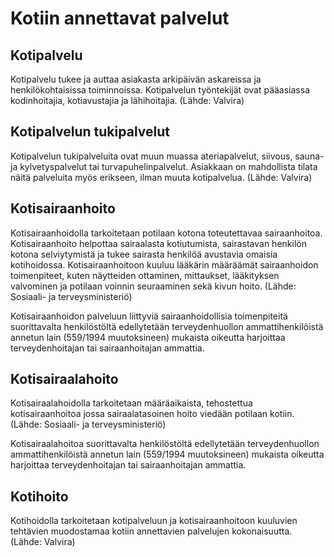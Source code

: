 # Kotiin annettavat palvelut

## Kotipalvelu

Kotipalvelu tukee ja auttaa asiakasta arkipäivän askareissa ja henkilökohtaisissa toiminnoissa. Kotipalvelun työntekijät ovat pääasiassa kodinhoitajia, kotiavustajia ja lähihoitajia. (Lähde: Valvira)

## Kotipalvelun tukipalvelut

Kotipalvelun tukipalveluita ovat muun muassa ateriapalvelut, siivous, sauna- ja kylvetyspalvelut tai turvapuhelinpalvelut. Asiakkaan on mahdollista tilata näitä palveluita myös erikseen, ilman muuta kotipalvelua. (Lähde: Valvira)

## Kotisairaanhoito

Kotisairaanhoidolla tarkoitetaan potilaan kotona toteutettavaa sairaanhoitoa. Kotisairaanhoito helpottaa sairaalasta kotiutumista, sairastavan henkilön kotona selviytymistä ja tukee sairasta henkilöä avustavia omaisia kotihoidossa. Kotisairaanhoitoon kuuluu lääkärin määräämät sairaanhoidon toimenpiteet, kuten näytteiden ottaminen, mittaukset, lääkityksen valvominen ja potilaan voinnin seuraaminen sekä kivun hoito. (Lähde: Sosiaali- ja terveysministeriö)

Kotisairaanhoidon palveluun liittyviä sairaanhoidollisia toimenpiteitä suorittavalta henkilöstöltä edellytetään terveydenhuollon ammattihenkilöistä annetun lain (559/1994 muutoksineen) mukaista oikeutta harjoittaa terveydenhoitajan tai sairaanhoitajan ammattia.

## Kotisairaalahoito

Kotisairaalahoidolla tarkoitetaan määräaikaista, tehostettua kotisairaanhoitoa jossa sairaalatasoinen hoito viedään potilaan kotiin. (Lähde: Sosiaali- ja terveysministeriö)

Kotisairaalahoitoa suorittavalta henkilöstöltä edellytetään terveydenhuollon ammattihenkilöistä annetun lain (559/1994 muutoksineen) mukaista oikeutta harjoittaa terveydenhoitajan tai sairaanhoitajan ammattia.

## Kotihoito

Kotihoidolla tarkoitetaan kotipalveluun ja kotisairaanhoitoon kuuluvien tehtävien muodostamaa kotiin annettavien palvelujen kokonaisuutta. (Lähde: Valvira)
